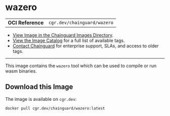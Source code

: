<!--monopod:start-->
# wazero
| | |
| - | - |
| **OCI Reference** | `cgr.dev/chainguard/wazero` |


* [View Image in the Chainguard Images Directory](https://images.chainguard.dev/directory/image/wazero/overview).
* [View the Image Catalog](https://console.chainguard.dev/images/catalog) for a full list of available tags.
* [Contact Chainguard](https://www.chainguard.dev/chainguard-images) for enterprise support, SLAs, and access to older tags.

---
<!--monopod:end-->

<!--overview:start-->
This image contains the `wazero` tool which can be used to compile or run wasm binaries.
<!--overview:end-->

<!--getting:start-->
## Download this Image
The image is available on `cgr.dev`:

```
docker pull cgr.dev/chainguard/wazero:latest
```
<!--getting:end-->

<!--body:start-->
<!--body:end-->
